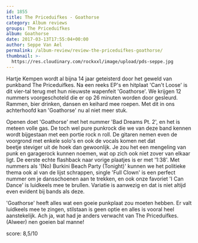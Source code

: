 ```yaml
---
id: 1855
title: The Priceduifkes - Goathorse
category: Album reviews
groups: The Priceduifkes
album: Goathorse
date: 2017-03-13T17:55:04+00:00
author: Seppe Van Ael
permalink: /album-review/review-the-priceduifkes-goathorse/
thumbnail: >-
  https://res.cloudinary.com/rockxxl/image/upload/pds-seppe.jpg
---
```

Hartje Kempen wordt al bijna 14 jaar geteisterd door het geweld van punkband The Priceduifkes. Na een reeks EP's en hitplaat 'Can't Loose' is dit vier-tal terug met hun nieuwste wapenfeit 'Goathorse'. We krijgen 12 nummers voorgeschoteld die er op 26 minuten worden door gesleurd. Rammen, bier drinken, dansen en keihard mee roepen. Met dit in ons achterhoofd kan 'Goathorse' nu al niet meer stuk.

Openen doet 'Goathorse' met het nummer 'Bad Dreams Pt. 2', en het is meteen volle gas. De toch wel pure punkrock die we van deze band kennen wordt bijgestaan met een portie rock n roll. De gitaren nemen even de voorgrond met enkele solo's en ook de vocals komen net dat beetje steviger uit de hoek dan gewoonlijk. Je zou het een mengeling van punk en garagerock kunnen noemen, wat op zich ook niet zover van elkaar ligt. De eerste echte flashback naar vorige plaatjes is er met '1:38'. Met nummers als '(No) Burkini Beach Party (Tonight)' kunnen we het politieke thema ook al van de lijst schrappen, single 'Full Clown' is een perfect nummer om je dansschoenen aan te trekken, en ook onze favoriet 'I Can Dance' is luidkeels mee te brullen. Variatie is aanwezig en dat is niet altijd even evident bij bands als deze.

'Goathorse' heeft alles wat een goeie punkplaat zou moeten hebben. Er valt luidkeels mee te zingen, stilstaan is geen optie en alles is vooral heel aanstekelijk. Ach ja, wat had je anders verwacht van The Priceduifkes. (Alweer) nen goeien bal manne!

score: 8,5/10
